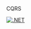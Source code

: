 CQRS

[![.NET](https://github.com/kenllyacosta/CQRS/actions/workflows/dotnet.yml/badge.svg?branch=master)](https://github.com/kenllyacosta/CQRS/actions/workflows/dotnet.yml)
